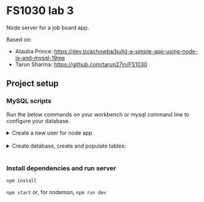 # FS1030 lab 3

Node server for a job board app.

Based on:

- Atauba Prince: https://dev.to/achowba/build-a-simple-app-using-node-js-and-mysql-19me
- Tarun Sharma: https://github.com/tarun27in/FS1030

## Project setup

### MySQL scripts

Run the below commands on your workbench or mysql command line to configure your database.

<details>
  <summary>Create a new user for node app</summary>

```mysql
USE mysql;
CREATE USER 'nodeclient'@'localhost' IDENTIFIED WITH mysql_native_password BY '123456';
GRANT ALL PRIVILEGES ON *.* TO 'nodeclient'@'localhost';
flush privileges;
```
</details>

<br>

<details>
  <summary>Create database, create and populate tables:</summary>

```mysql
start transaction;
drop database if exists job_board;
create database if not exists job_board;
use job_board;

DROP TABLE IF EXISTS applications;
DROP TABLE IF EXISTS job_ads;
DROP TABLE IF EXISTS job_seekers;

CREATE TABLE IF NOT EXISTS `job_seekers` (
  `id` INT NOT NULL AUTO_INCREMENT,
  `first_name` VARCHAR(35) NOT NULL DEFAULT '',
  `last_name` VARCHAR(35) NOT NULL DEFAULT '',
  `date_of_birth` DATE NOT NULL DEFAULT '1900-01-01',
  `phone` VARCHAR(16) NOT NULL DEFAULT '555-555-5555',
  `email` VARCHAR(255) NOT NULL,
  PRIMARY KEY (id)
);

INSERT INTO job_seekers (first_name, last_name, date_of_birth, email) VALUES
 ('Mario', 'Mario', '1900-01-02', 'mario@email.com'),
 ('Luigi', 'Mario', '1900-01-03', 'luigi@email.com'),
 ('Peach', '', '1900-01-04', 'princessP@email.com'),
 ('Toad', '', '1900-01-05', 'toad@email.com'),
 ('Yoshi', '', '1900-01-01', 'yoshi@email.com');
 
 CREATE TABLE `job_ads` (
  `id` INT NOT NULL AUTO_INCREMENT,
  `published_at` DATETIME NOT NULL DEFAULT (CURRENT_TIMESTAMP),
  `expires_at` DATE NOT NULL,
  `start_date` DATE NOT NULL,
  `company_id` INT NOT NULL,
  `job_id` INT NOT NULL,
  `title` TEXT,
  `description` TEXT,
  `location` VARCHAR(35) NOT NULL DEFAULT 'Job location',
  `hourly_pay` DECIMAL(5,2),
  `yearly_salary` DECIMAL(8,2),
  PRIMARY KEY (id)
  -- FOREIGN KEY (company_id) REFERENCES companies (id),
  -- FOREIGN KEY (job_id) REFERENCES jobs (id)
);

INSERT INTO job_ads (expires_at, start_date, company_id, job_id, title, `description`, location, hourly_pay, yearly_salary) VALUES
 ('2022-03-30', '2022-04-30', 1, 1, 'Customer support associate', 'Customer support associate job description at company 1', 'Remote Canada', NULL, '40000'),
 ('2022-03-30', '2022-04-30', 1, 2, 'Customer support associate', 'Customer support associate job description at company 1', 'Remote USA', NULL, '50000'),
 ('2022-04-30', '2022-04-30', 2, 1, 'Junior web developer', 'Junior web dev job description for company 2', 'Remote Canada', NULL, '60000'),
 ('2022-03-30', '2022-04-30', 2, 2, 'Senior web developer', 'Senior web dev job description for company 2', 'Remote Canada', NULL, '90000'),
 ('2022-03-30', '2022-04-30', 3, 1, 'Customer support associate', 'Customer support associate job description at company 1', 'Remote USA', NULL, '45000');

CREATE TABLE `applications` (
  `id` INT NOT NULL AUTO_INCREMENT,
  `job_seeker_id` INT,
  `job_ad_id` INT,
  `created_at` DATETIME DEFAULT (CURRENT_TIMESTAMP),
  PRIMARY KEY (id),
  FOREIGN KEY (job_seeker_id) REFERENCES job_seekers (id) ON DELETE RESTRICT ON UPDATE CASCADE,
  FOREIGN KEY (job_ad_id) REFERENCES job_ads (id) ON DELETE RESTRICT ON UPDATE CASCADE
);

INSERT INTO applications (job_seeker_id, job_ad_id) VALUES
 (1, 1),
 (1, 2),
 (1, 4),
 (2, 2),
 (2, 3),
 (2, 5),
 (3, 1),
 (3, 5),
 (4, 2),
 (4, 3),
 (4, 5),
 (5, 5);

 commit;
```

</details>

<br>

### Install dependencies and run server

`npm install`

`npm start` or, for nodemon, `npm run dev`